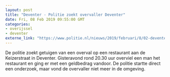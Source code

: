 ```yaml
---
layout: post
title: "Deventer - Politie zoekt overvaller Deventer"
date: Fri, 08 Feb 2019 09:55:00 GMT
categories: 
- overijssel 
- deventer 
externe_link: "https://www.politie.nl/nieuws/2019/februari/8/02-deventer-politie-zoekt-overvaller.html"
---
```


De politie zoekt getuigen van een overval op een restaurant aan de Keizerstraat in Deventer. Gisteravond rond 20.30 uur overviel een man het restaurant en ging er met een geldbedrag vandoor. De politie startte direct een onderzoek, maar vond de overvaller niet meer in de omgeving.
